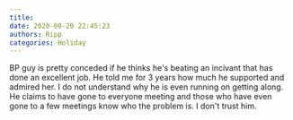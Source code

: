 ```yaml
---
title: 
date: 2020-08-20 22:45:23
authors: Ripp
categories: Holiday
---
```


 BP guy is pretty conceded if he thinks he's beating an incivant that has done an excellent job. He told me for 3 years how much he supported and admired her. I do not understand why he is even running on getting along. He claims to have gone to everyone meeting and those who have even gone to a few meetings know who the problem is. I don't trust him.